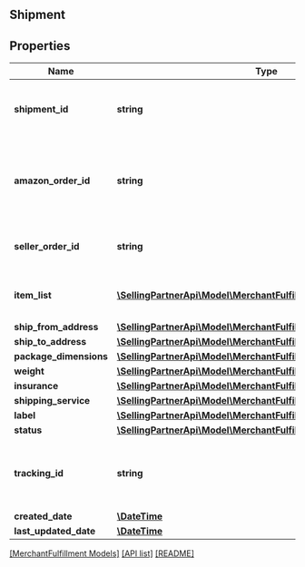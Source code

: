 ## Shipment

## Properties

Name | Type | Description | Notes
------------ | ------------- | ------------- | -------------
**shipment_id** | **string** | An Amazon-defined shipment identifier. |
**amazon_order_id** | **string** | An Amazon-defined order identifier, in 3-7-7 format. |
**seller_order_id** | **string** | A seller-defined order identifier. | [optional]
**item_list** | [**\SellingPartnerApi\Model\MerchantFulfillment\FBMItem[]**](FBMItem.md) | The list of items to be included in a shipment. |
**ship_from_address** | [**\SellingPartnerApi\Model\MerchantFulfillment\Address**](Address.md) |  |
**ship_to_address** | [**\SellingPartnerApi\Model\MerchantFulfillment\Address**](Address.md) |  |
**package_dimensions** | [**\SellingPartnerApi\Model\MerchantFulfillment\PackageDimensions**](PackageDimensions.md) |  |
**weight** | [**\SellingPartnerApi\Model\MerchantFulfillment\Weight**](Weight.md) |  |
**insurance** | [**\SellingPartnerApi\Model\MerchantFulfillment\CurrencyAmount**](CurrencyAmount.md) |  |
**shipping_service** | [**\SellingPartnerApi\Model\MerchantFulfillment\ShippingService**](ShippingService.md) |  |
**label** | [**\SellingPartnerApi\Model\MerchantFulfillment\Label**](Label.md) |  |
**status** | [**\SellingPartnerApi\Model\MerchantFulfillment\ShipmentStatus**](ShipmentStatus.md) |  |
**tracking_id** | **string** | The shipment tracking identifier provided by the carrier. | [optional]
**created_date** | [**\DateTime**](\DateTime.md) |  |
**last_updated_date** | [**\DateTime**](\DateTime.md) |  | [optional]

[[MerchantFulfillment Models]](../) [[API list]](../../Api) [[README]](../../../README.md)
